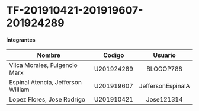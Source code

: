# TF-201910421-201919607-201924289

#### Integrantes    		        

| Nombre                             | Codigo     | Usuario           |
| ---------------------------------- |:----------:| :---------------: |
| Vilca Morales, Fulgencio Marx      | U201924289 | BLOOOP788         |
| Espinal Atencia, Jefferson William | U201919607 | JeffersonEspinalA |
| Lopez Flores, Jose Rodrigo         | U201910421 | Jose121314        |
